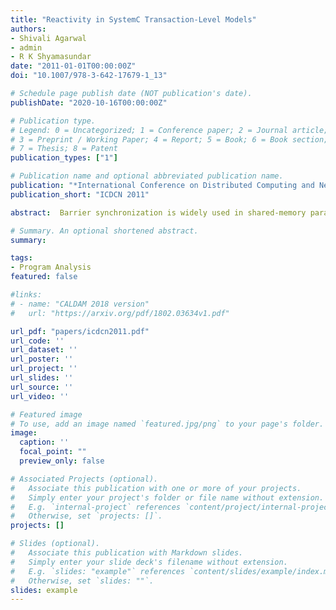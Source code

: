 ```yaml
---
title: "Reactivity in SystemC Transaction-Level Models"
authors:
- Shivali Agarwal
- admin
- R K Shyamasundar
date: "2011-01-01T00:00:00Z"
doi: "10.1007/978-3-642-17679-1_13"

# Schedule page publish date (NOT publication's date).
publishDate: "2020-10-16T00:00:00Z"

# Publication type.
# Legend: 0 = Uncategorized; 1 = Conference paper; 2 = Journal article;
# 3 = Preprint / Working Paper; 4 = Report; 5 = Book; 6 = Book section;
# 7 = Thesis; 8 = Patent
publication_types: ["1"]

# Publication name and optional abbreviated publication name.
publication: "*International Conference on Distributed Computing and Networking*"
publication_short: "ICDCN 2011"

abstract:  Barrier synchronization is widely used in shared-memory parallel programs to synchronize between phases of data-parallel algorithms. With proliferation of many-core processors, barrier synchronization has been adapted for higher level language abstractions in new languages such as X10 wherein the processes participating in barrier synchronization are not known a priori, and the processes in distinct “places” don’t share memory. Thus, the challenge here is to not only achieve barrier synchronization in a distributed setting without any centralized controller, but also to deal with dynamic nature of such a synchronization as processes are free to join and drop out at any synchronization phase. In this paper, we describe a solution for the generalized distributed barrier synchronization wherein processes can dynamically join or drop out of barrier synchronization; that is, participating processes are not known a priori. Using the policy of permitting a process to join only in the beginning of each phase, we arrive at a solution that ensures (i) Progress: a process executing phase k will enter phase k + 1 unless it wants to drop out of synchronization (assuming the phase execution of the processes terminate), and (ii) Starvation Freedom: a new process that wants to join a phase synchronization group that has already started, does so in a finite number of phases. The above protocol is further generalized to multiple groups of processes (possibly non-disjoint) engaged in barrier synchronization.

# Summary. An optional shortened abstract.
summary: 

tags:
- Program Analysis
featured: false

#links:
# - name: "CALDAM 2018 version"
#   url: "https://arxiv.org/pdf/1802.03634v1.pdf"

url_pdf: "papers/icdcn2011.pdf"
url_code: ''
url_dataset: ''
url_poster: ''
url_project: ''
url_slides: ''
url_source: ''
url_video: ''

# Featured image
# To use, add an image named `featured.jpg/png` to your page's folder. 
image:
  caption: ''
  focal_point: ""
  preview_only: false

# Associated Projects (optional).
#   Associate this publication with one or more of your projects.
#   Simply enter your project's folder or file name without extension.
#   E.g. `internal-project` references `content/project/internal-project/index.md`.
#   Otherwise, set `projects: []`.
projects: []

# Slides (optional).
#   Associate this publication with Markdown slides.
#   Simply enter your slide deck's filename without extension.
#   E.g. `slides: "example"` references `content/slides/example/index.md`.
#   Otherwise, set `slides: ""`.
slides: example
---
```


